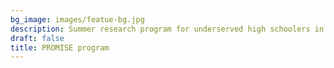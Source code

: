 ```yaml
---
bg_image: images/featue-bg.jpg
description: Summer research program for underserved high schoolers in NELA
draft: false
title: PROMISE program
---
```

